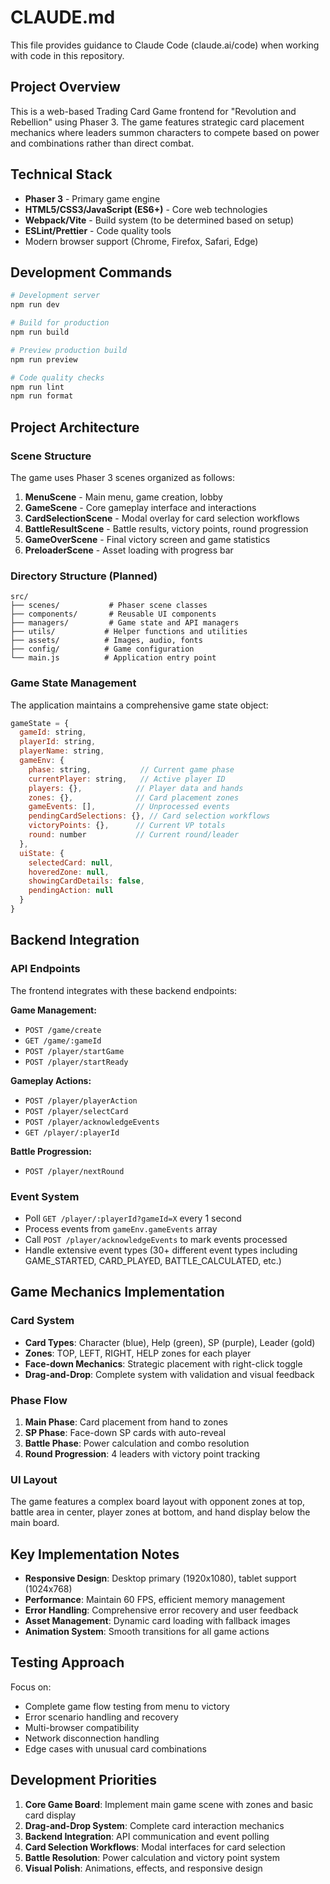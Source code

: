 # CLAUDE.md

This file provides guidance to Claude Code (claude.ai/code) when working with code in this repository.

## Project Overview

This is a web-based Trading Card Game frontend for "Revolution and Rebellion" using Phaser 3. The game features strategic card placement mechanics where leaders summon characters to compete based on power and combinations rather than direct combat.

## Technical Stack

- **Phaser 3** - Primary game engine
- **HTML5/CSS3/JavaScript (ES6+)** - Core web technologies  
- **Webpack/Vite** - Build system (to be determined based on setup)
- **ESLint/Prettier** - Code quality tools
- Modern browser support (Chrome, Firefox, Safari, Edge)

## Development Commands

```bash
# Development server
npm run dev

# Build for production
npm run build

# Preview production build
npm run preview

# Code quality checks
npm run lint
npm run format
```

## Project Architecture

### Scene Structure
The game uses Phaser 3 scenes organized as follows:

1. **MenuScene** - Main menu, game creation, lobby
2. **GameScene** - Core gameplay interface and interactions
3. **CardSelectionScene** - Modal overlay for card selection workflows
4. **BattleResultScene** - Battle results, victory points, round progression
5. **GameOverScene** - Final victory screen and game statistics
6. **PreloaderScene** - Asset loading with progress bar

### Directory Structure (Planned)
```
src/
├── scenes/           # Phaser scene classes
├── components/       # Reusable UI components  
├── managers/         # Game state and API managers
├── utils/           # Helper functions and utilities
├── assets/          # Images, audio, fonts
├── config/          # Game configuration
└── main.js          # Application entry point
```

### Game State Management
The application maintains a comprehensive game state object:

```javascript
gameState = {
  gameId: string,
  playerId: string,
  playerName: string,
  gameEnv: {
    phase: string,           // Current game phase
    currentPlayer: string,   // Active player ID
    players: {},            // Player data and hands
    zones: {},              // Card placement zones
    gameEvents: [],         // Unprocessed events
    pendingCardSelections: {}, // Card selection workflows
    victoryPoints: {},      // Current VP totals
    round: number           // Current round/leader
  },
  uiState: {
    selectedCard: null,
    hoveredZone: null,
    showingCardDetails: false,
    pendingAction: null
  }
}
```

## Backend Integration

### API Endpoints
The frontend integrates with these backend endpoints:

**Game Management:**
- `POST /game/create`
- `GET /game/:gameId`
- `POST /player/startGame`
- `POST /player/startReady`

**Gameplay Actions:**
- `POST /player/playerAction`
- `POST /player/selectCard`
- `POST /player/acknowledgeEvents`
- `GET /player/:playerId`

**Battle Progression:**
- `POST /player/nextRound`

### Event System
- Poll `GET /player/:playerId?gameId=X` every 1 second
- Process events from `gameEnv.gameEvents` array
- Call `POST /player/acknowledgeEvents` to mark events processed
- Handle extensive event types (30+ different event types including GAME_STARTED, CARD_PLAYED, BATTLE_CALCULATED, etc.)

## Game Mechanics Implementation

### Card System
- **Card Types**: Character (blue), Help (green), SP (purple), Leader (gold)
- **Zones**: TOP, LEFT, RIGHT, HELP zones for each player
- **Face-down Mechanics**: Strategic placement with right-click toggle
- **Drag-and-Drop**: Complete system with validation and visual feedback

### Phase Flow
1. **Main Phase**: Card placement from hand to zones
2. **SP Phase**: Face-down SP cards with auto-reveal
3. **Battle Phase**: Power calculation and combo resolution
4. **Round Progression**: 4 leaders with victory point tracking

### UI Layout
The game features a complex board layout with opponent zones at top, battle area in center, player zones at bottom, and hand display below the main board.

## Key Implementation Notes

- **Responsive Design**: Desktop primary (1920x1080), tablet support (1024x768)
- **Performance**: Maintain 60 FPS, efficient memory management
- **Error Handling**: Comprehensive error recovery and user feedback
- **Asset Management**: Dynamic card loading with fallback images
- **Animation System**: Smooth transitions for all game actions

## Testing Approach

Focus on:
- Complete game flow testing from menu to victory
- Error scenario handling and recovery
- Multi-browser compatibility
- Network disconnection handling
- Edge cases with unusual card combinations

## Development Priorities

1. **Core Game Board**: Implement main game scene with zones and basic card display
2. **Drag-and-Drop System**: Complete card interaction mechanics
3. **Backend Integration**: API communication and event polling
4. **Card Selection Workflows**: Modal interfaces for card selection
5. **Battle Resolution**: Power calculation and victory point system
6. **Visual Polish**: Animations, effects, and responsive design